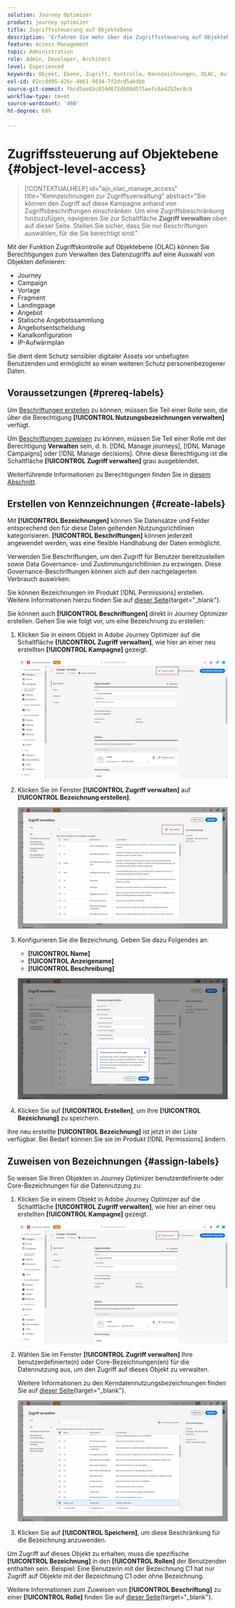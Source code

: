```yaml
---
solution: Journey Optimizer
product: journey optimizer
title: Zugriffssteuerung auf Objektebene
description: 'Erfahren Sie mehr über die Zugriffssteuerung auf Objektebene, mit der Sie Berechtigungen zum Verwalten des Datenzugriffs für eine Auswahl von Objekten definieren können:'
feature: Access Management
topic: Administration
role: Admin, Developer, Architect
level: Experienced
keywords: Objekt, Ebene, Zugriff, Kontrolle, Kennzeichnungen, OLAC, Autorisierung
exl-id: 02ccdd95-426c-4b61-9834-7f2dcd5abdbb
source-git-commit: fbcd5ae83c024d672d608d5f5aefc6a4252ec8c0
workflow-type: tm+mt
source-wordcount: '460'
ht-degree: 60%

---
```


# Zugriffssteuerung auf Objektebene {#object-level-access}

>[!CONTEXTUALHELP]
>id="ajo_olac_manage_access"
>title="Kennzeichnungen zur Zugriffsverwaltung"
>abstract="Sie können den Zugriff auf diese Kampagne anhand von Zugriffsbeschriftungen einschränken. Um eine Zugriffsbeschränkung hinzuzufügen, navigieren Sie zur Schaltfläche **Zugriff verwalten** oben auf dieser Seite. Stellen Sie sicher, dass Sie nur Beschriftungen auswählen, für die Sie berechtigt sind."

Mit der Funktion Zugriffskontrolle auf Objektebene (OLAC) können Sie Berechtigungen zum Verwalten des Datenzugriffs auf eine Auswahl von Objekten definieren:

* Journey
* Campaign
* Vorlage
* Fragment
* Landingpage
* Angebot
* Statische Angebotssammlung
* Angebotsentscheidung
* Kanalkonfiguration
* IP-Aufwärmplan

Sie dient dem Schutz sensibler digitaler Assets vor unbefugten Benutzenden und ermöglicht so einen weiteren Schutz personenbezogener Daten.

## Voraussetzungen {#prereq-labels}

Um [Beschriftungen erstellen](#create-labels) zu können, müssen Sie Teil einer Rolle sein, die über die Berechtigung **[!UICONTROL Nutzungsbezeichnungen verwalten]** verfügt.

Um [Beschriftungen zuweisen](#assign-labels) zu können, müssen Sie Teil einer Rolle mit der Berechtigung **Verwalten** sein, d. h. [!DNL Manage journeys], [!DNL Manage Campaigns] oder [!DNL Manage decisions]. Ohne diese Berechtigung ist die Schaltfläche **[!UICONTROL Zugriff verwalten]** grau ausgeblendet.

Weiterführende Informationen zu Berechtigungen finden Sie in [diesem Abschnitt](../administration/permissions.md).

## Erstellen von Kennzeichnungen {#create-labels}

Mit **[!UICONTROL Bezeichnungen]** können Sie Datensätze und Felder entsprechend den für diese Daten geltenden Nutzungsrichtlinien kategorisieren. **[!UICONTROL Beschriftungen]** können jederzeit angewendet werden, was eine flexible Handhabung der Daten ermöglicht.

Verwenden Sie Beschriftungen, um den Zugriff für Benutzer bereitzustellen sowie Data Governance- und Zustimmungsrichtlinien zu erzwingen. Diese Governance-Beschriftungen können sich auf den nachgelagerten Verbrauch auswirken.

Sie können Bezeichnungen im Produkt [!DNL Permissions] erstellen. Weitere Informationen hierzu finden Sie auf [dieser Seite](https://experienceleague.adobe.com/docs/experience-platform/access-control/abac/permissions-ui/labels.html?lang=de){target="_blank"}.

Sie können auch **[!UICONTROL Beschriftungen]** direkt in Journey Optimizer erstellen. Gehen Sie wie folgt vor, um eine Bezeichnung zu erstellen:

1. Klicken Sie in einem Objekt in Adobe Journey Optimizer auf die Schaltfläche **[!UICONTROL Zugriff verwalten]**, wie hier an einer neu erstellten **[!UICONTROL Kampagne]** gezeigt.

   ![](assets/olac_1.png)

1. Klicken Sie im Fenster **[!UICONTROL Zugriff verwalten]** auf **[!UICONTROL Bezeichnung erstellen]**.

   ![](assets/olac_2.png)

1. Konfigurieren Sie die Bezeichnung. Geben Sie dazu Folgendes an:
   * **[!UICONTROL Name]**
   * **[!UICONTROL Anzeigename]**
   * **[!UICONTROL Beschreibung]**

   ![](assets/olac_3.png)

1. Klicken Sie auf **[!UICONTROL Erstellen]**, um Ihre **[!UICONTROL Bezeichnung]** zu speichern.

Ihre neu erstellte **[!UICONTROL Bezeichnung]** ist jetzt in der Liste verfügbar. Bei Bedarf können Sie sie im Produkt [!DNL Permissions] ändern.

## Zuweisen von Bezeichnungen {#assign-labels}

So weisen Sie Ihren Objekten in Journey Optimizer benutzerdefinierte oder Core-Bezeichnungen für die Datennutzung zu:

1. Klicken Sie in einem Objekt in Adobe Journey Optimizer auf die Schaltfläche **[!UICONTROL Zugriff verwalten]**, wie hier an einer neu erstellten **[!UICONTROL Kampagne]** gezeigt.

   ![](assets/olac_1.png)

1. Wählen Sie im Fenster **[!UICONTROL Zugriff verwalten]** Ihre benutzerdefinierte(n) oder Core-Bezeichnungen(en) für die Datennutzung aus, um den Zugriff auf dieses Objekt zu verwalten.

   Weitere Informationen zu den Kerndatennutzungsbezeichnungen finden Sie auf [dieser Seite](https://experienceleague.adobe.com/docs/experience-platform/data-governance/labels/reference.html?lang=de){target="_blank"}.

   ![](assets/olac_4.png)

1. Klicken Sie auf **[!UICONTROL Speichern]**, um diese Beschränkung für die Bezeichnung anzuwenden.

Um Zugriff auf dieses Objekt zu erhalten, muss die spezifische **[!UICONTROL Bezeichnung]** in den **[!UICONTROL Rollen]** der Benutzenden enthalten sein.
Beispiel: Eine Benutzerin mit der Bezeichnung C1 hat nur Zugriff auf Objekte mit der Bezeichnung C1 oder ohne Bezeichnung.

Weitere Informationen zum Zuweisen von **[!UICONTROL Beschriftung]** zu einer **[!UICONTROL Rolle]** finden Sie auf [dieser Seite](https://experienceleague.adobe.com/docs/experience-platform/access-control/abac/permissions-ui/permissions.html?lang=de#manage-labels-for-a-role){target="_blank"}.